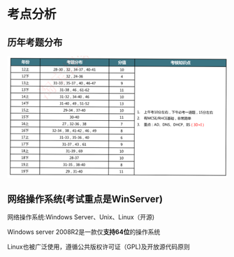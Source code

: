 # 考点分析

## 历年考题分布

![image-20230309204534462](./assets/image-20230309204534462.png)

## 网络操作系统(考试重点是WinServer)

网络操作系统:Windows Server、Unix、Linux（开源)

Windows server 2008R2是一款仅**支持64位**的操作系统

Linux也被广泛使用，遵循公共版权许可证（GPL)及开放源代码原则